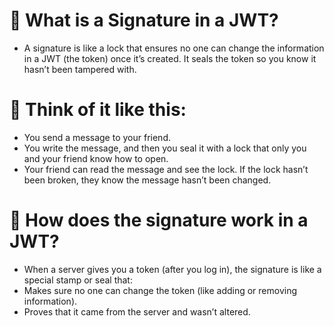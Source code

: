 # 🔐 What is a Signature in a JWT?
- A signature is like a lock that ensures no one can change the information in a JWT (the token) once it’s created. It seals the token so you know it hasn’t been tampered with.


# 🧠 Think of it like this:
- You send a message to your friend.
- You write the message, and then you seal it with a lock that only you and your friend know how to open.
- Your friend can read the message and see the lock. If the lock hasn’t been broken, they know the message hasn’t been changed.

# 🔑 How does the signature work in a JWT?
- When a server gives you a token (after you log in), the signature is like a special stamp or seal that:
- Makes sure no one can change the token (like adding or removing information).
- Proves that it came from the server and wasn’t altered.
